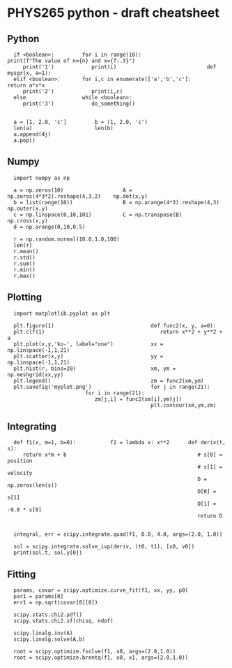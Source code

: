# PHYS265 python - draft cheatsheet

##  Python

      if <boolean>:         for i in range(10):                     print(f"The value of n={n} and x={f:.3}")
         print('1')            print(i)                             def mysqr(x, a=1):
      elif <boolean>:       for i,c in enumerate(['a','b','c']:       return a*x*x
         print('2')            print(i,c)
      else                  while <boolean>:
         print('3')            do_something()


      a = [1, 2.0, 'c']         b = (1, 2.0, 'c')
      len(a)                    len(b)
      a.append(4j)
      a.pop()
      


##  Numpy

      import numpy as np

      a = np.zeros(10)                   A = np.zeros(4*3*2).reshape(4,3,2)    np.dot(x,y)
      b = list(range(10))                B = np.arange(4*3).reshape(4,3)       np.outer(x,y)
      c = np.linspace(0,10,101)          C = np.transpose(B)                   np.cross(x,y)
      d = np.arange(0,10,0.5)                                

      r = np.random.normal(10.0,1.0,100)
      len(r)
      r.mean()
      r.std()
      r.sum()
      r.min()
      r.max()


## Plotting

      import matplotlib.pyplot as plt

      plt.figure(1)                               def func2(x, y, a=0):
      plt.clf(1)                                     return x**2 + y**2 + a
      plt.plot(x,y,'ko-', label="one")            xx = np.linspace(-1,1,21)
      plt.scatter(x,y)                            yy = np.linspace(-1,1,21)
      plt.hist(r, bins=20)                        xm, ym = np.meshgrid(xx,yy)
      plt.legend()                                zm = func2(xm,ym)
      plt.savefig('myplot.png')                   for j in range(21):
						     for i in range(21):
						        zm[j,i] = func2(xm[i],ym[j])
                                                  plt.contour(xm,ym,zm)

## Integrating


      def f1(x, m=1, b=0):           f2 = lambda x: x**2      def deriv(t, s):
         return x*m + b                                          # s[0] = position
                                                                 # s[1] = velocity
                                                                 D = np.zeros(len(s))
                                                                 D[0] = s[1]
                                                                 D[1] = -9.8 * s[0]
                                                                 return D
								 

      integral, err = scipy.integrate.quad(f1, 0.0, 4.0, args=(2.0, 1.0))

      sol = scipy.integrate.solve_ivp(deriv, (t0, t1), [x0, v0])
      print(sol.t, sol.y[0])

## Fitting

      params, covar = scipy.optimize.curve_fit(f1, xx, yy, p0)
      par1 = params[0]
      err1 = np.sqrt(covar[0][0])

      scipy.stats.chi2.pdf()
      scipy.stats.chi2.sf(chisq, ndof)

      scipy.linalg.inv(A)
      scipy.linalg.solve(A,b)

      root = scipy.optimize.fsolve(f1, x0, args=(2.0,1.0))
      root = scipy.optimize.brentq(f1, x0, x1, args=(2.0,1.0))


